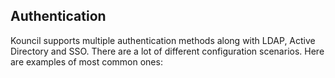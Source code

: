 ## Authentication
Kouncil supports multiple authentication methods along with LDAP, Active Directory and SSO. There are a lot of different configuration scenarios. Here are examples of most common ones:
